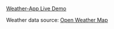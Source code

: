 [Weather-App Live Demo](https://osamayousafzai.github.io/weather-sg/)

Weather data source: [Open Weather Map](https://openweathermap.org/)
